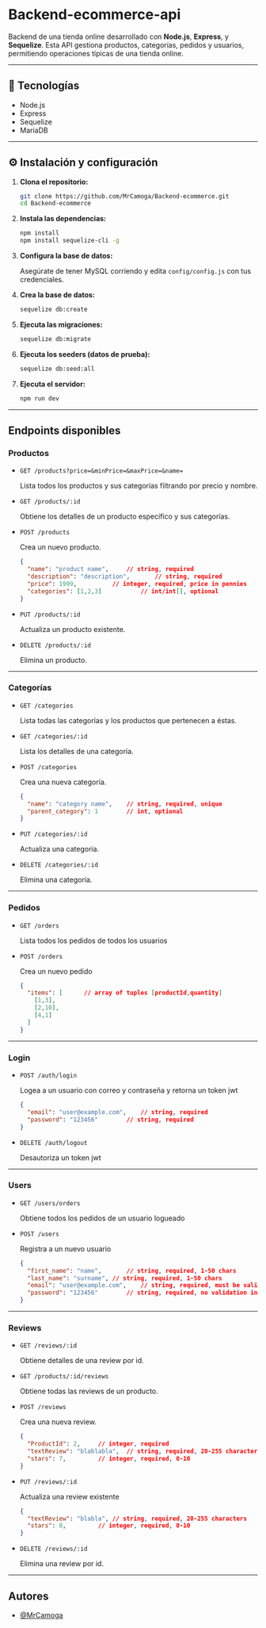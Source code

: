 # Backend-ecommerce-api

Backend de una tienda online desarrollado con **Node.js**, **Express**, y **Sequelize**. Esta API gestiona productos, categorías, pedidos y usuarios, permitiendo operaciones típicas de una tienda online.

---

## 🚀 Tecnologías

- Node.js
- Express
- Sequelize
- MariaDB

---

## ⚙️ Instalación y configuración

1. **Clona el repositorio:**

   ```bash
   git clone https://github.com/MrCamoga/Backend-ecommerce.git
   cd Backend-ecommerce
   ```

2. **Instala las dependencias:**

   ```bash
   npm install
   npm install sequelize-cli -g
   ```

3. **Configura la base de datos:**

   Asegúrate de tener MySQL corriendo y edita `config/config.js` con tus credenciales.

4. **Crea la base de datos:**

   ```bash
   sequelize db:create
   ```

5. **Ejecuta las migraciones:**

   ```bash
   sequelize db:migrate
   ```

6. **Ejecuta los seeders (datos de prueba):**

   ```bash
   sequelize db:seed:all
   ```

7. **Ejecuta el servidor:**

   ```bash
   npm run dev
   ```

---

## Endpoints disponibles

### Productos

- `GET /products?price=&minPrice=&maxPrice=&name=`

  Lista todos los productos y sus categorías filtrando por precio y nombre.

- `GET /products/:id`

  Obtiene los detalles de un producto específico y sus categorías.

- `POST /products`

  Crea un nuevo producto.
  ```json
  {
    "name": "product name",		// string, required
    "description": "description",		// string, required
    "price": 1999,			// integer, required, price in pennies
    "categories": [1,2,3]			// int/int[], optional
  }
  ```

- `PUT /products/:id`

  Actualiza un producto existente.

- `DELETE /products/:id`

  Elimina un producto.

---

### Categorías

- `GET /categories`

  Lista todas las categorías y los productos que pertenecen a éstas.

- `GET /categories/:id`

  Lista los detalles de una categoría.

- `POST /categories`

  Crea una nueva categoría.
  ```json
  {
    "name": "category name",	// string, required, unique
    "parent_category": 1		// int, optional
  }
  ```

- `PUT /categories/:id`

  Actualiza una categoría.

- `DELETE /categories/:id`

  Elimina una categoría.

---

### Pedidos

- `GET /orders`

  Lista todos los pedidos de todos los usuarios

- `POST /orders`

  Crea un nuevo pedido
  ```json
  {
    "items": [		// array of tuples [productId,quantity]
      [1,3],
      [2,10],
      [4,1]
    ]
  }
  ```
---

### Login

- `POST /auth/login`

  Logea a un usuario con correo y contraseña y retorna un token jwt
  ```json
  {
    "email": "user@example.com",	// string, required
    "password": "123456"		// string, required
  }
  ```

- `DELETE /auth/logout`

  Desautoriza un token jwt

---

### Users

- `GET /users/orders`

  Obtiene todos los pedidos de un usuario logueado

- `POST /users`

  Registra a un nuevo usuario
  ```json
  {
    "first_name": "name",		// string, required, 1-50 chars
    "last_name": "surname",	// string, required, 1-50 chars
    "email": "user@example.com",	// string, required, must be valid email
    "password": "123456"		// string, required, no validation in backend
  }
  ```

---

### Reviews

- `GET /reviews/:id`

  Obtiene detalles de una review por id.

- `GET /products/:id/reviews`

  Obtiene todas las reviews de un producto.

- `POST /reviews`

  Crea una nueva review.
  ```json
  {
    "ProductId": 2,		// integer, required
    "textReview": "blablabla",	// string, required, 20-255 characters
    "stars": 7,			// integer, required, 0-10
  }
  ```

- `PUT /reviews/:id`

  Actualiza una review existente
  ```json
  {
    "textReview": "blabla",	// string, required, 20-255 characters
    "stars": 8,			// integer, required, 0-10
  }
  ```

- `DELETE /reviews/:id`

  Elimina una review por id.

---

## Autores

- [@MrCamoga](https://github.com/MrCamoga)
